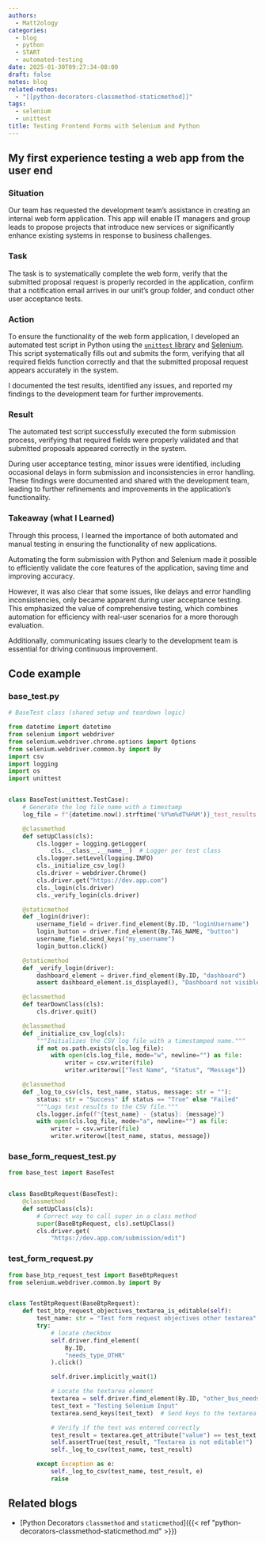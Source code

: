 ```yaml
---
authors:
  - Matt2ology
categories:
  - blog
  - python
  - START
  - automated-testing
date: 2025-01-30T09:27:34-08:00
draft: false
notes: blog
related-notes:
  - "[[python-decorators-classmethod-staticmethod]]"
tags:
  - selenium
  - unittest
title: Testing Frontend Forms with Selenium and Python
---
```


## My first experience testing a web app from the user end

<!-- [Propose edits or changes on GitHub](link to GitHub repo of file) -->

### Situation

Our team has requested the development team’s assistance in creating an
internal web form application. This app will enable IT managers and group leads
to propose projects that introduce new services or significantly enhance
existing systems in response to business challenges.

### Task

The task is to systematically complete the web form, verify that the submitted
proposal request is properly recorded in the application, confirm that a
notification email arrives in our unit’s group folder, and conduct other
user acceptance tests.

### Action

To ensure the functionality of the web form application, I developed an
automated test script in Python using the [`unittest` library](https://realpython.com/python-unittest/) and [Selenium](https://selenium-python.readthedocs.io/getting-started.html).
This script systematically fills out and submits the form, verifying that all
required fields function correctly and that the submitted proposal request
appears accurately in the system.

I documented the test results, identified any issues, and reported my findings
to the development team for further improvements.

### Result

The automated test script successfully executed the form submission process,
verifying that required fields were properly validated and that submitted
proposals appeared correctly in the system.

During user acceptance testing, minor issues were identified, including
occasional delays in form submission and inconsistencies in error handling.
These findings were documented and shared with the development team, leading to
further refinements and improvements in the application’s functionality.

### Takeaway (what I Learned)

Through this process, I learned the importance of both automated and manual
testing in ensuring the functionality of new applications.

Automating the form submission with Python and Selenium made it possible to
efficiently validate the core features of the application, saving time and
improving accuracy.

However, it was also clear that some issues, like delays and error handling
inconsistencies, only became apparent during user acceptance testing.
This emphasized the value of comprehensive testing, which combines automation
for efficiency with real-user scenarios for a more thorough evaluation.

Additionally, communicating issues clearly to the development team is essential
for driving continuous improvement.

## Code example

### base_test.py

```python
# BaseTest class (shared setup and teardown logic)

from datetime import datetime
from selenium import webdriver
from selenium.webdriver.chrome.options import Options
from selenium.webdriver.common.by import By
import csv
import logging
import os
import unittest


class BaseTest(unittest.TestCase):
    # Generate the log file name with a timestamp
    log_file = f"{datetime.now().strftime('%Y%m%dT%H%M')}_test_results.csv"

    @classmethod
    def setUpClass(cls):
        cls.logger = logging.getLogger(
            cls.__class__.__name__)  # Logger per test class
        cls.logger.setLevel(logging.INFO)
        cls._initialize_csv_log()
        cls.driver = webdriver.Chrome()
        cls.driver.get("https://dev.app.com")
        cls._login(cls.driver)
        cls._verify_login(cls.driver)

    @staticmethod
    def _login(driver):
        username_field = driver.find_element(By.ID, "loginUsername")
        login_button = driver.find_element(By.TAG_NAME, "button")
        username_field.send_keys("my_username")
        login_button.click()

    @staticmethod
    def _verify_login(driver):
        dashboard_element = driver.find_element(By.ID, "dashboard")
        assert dashboard_element.is_displayed(), "Dashboard not visible: Login failed."

    @classmethod
    def tearDownClass(cls):
        cls.driver.quit()

    @classmethod
    def _initialize_csv_log(cls):
        """Initializes the CSV log file with a timestamped name."""
        if not os.path.exists(cls.log_file):
            with open(cls.log_file, mode="w", newline="") as file:
                writer = csv.writer(file)
                writer.writerow(["Test Name", "Status", "Message"])

    @classmethod
    def _log_to_csv(cls, test_name, status, message: str = ""):
        status: str = "Success" if status == "True" else "Failed"
        """Logs test results to the CSV file."""
        cls.logger.info(f"{test_name} - {status}: {message}")
        with open(cls.log_file, mode="a", newline="") as file:
            writer = csv.writer(file)
            writer.writerow([test_name, status, message])
```

### base_form_request_test.py

```Python
from base_test import BaseTest


class BaseBtpRequest(BaseTest):
    @classmethod
    def setUpClass(cls):
        # Correct way to call super in a class method
        super(BaseBtpRequest, cls).setUpClass()
        cls.driver.get(
            "https://dev.app.com/submission/edit")
```

### test_form_request.py

```Python
from base_btp_request_test import BaseBtpRequest
from selenium.webdriver.common.by import By


class TestBtpRequest(BaseBtpRequest):
    def test_btp_request_objectives_textarea_is_editable(self):
        test_name: str = "Test form request objectives other textarea"
        try:
            # locate checkbox
            self.driver.find_element(
                By.ID,
                "needs_type_OTHR"
            ).click()

            self.driver.implicitly_wait(1)

            # Locate the textarea element
            textarea = self.driver.find_element(By.ID, "other_bus_needs")
            test_text = "Testing Selenium Input"
            textarea.send_keys(test_text)  # Send keys to the textarea

            # Verify if the text was entered correctly
            test_result = textarea.get_attribute("value") == test_text
            self.assertTrue(test_result, "Textarea is not editable!")
            self._log_to_csv(test_name, test_result)

        except Exception as e:
            self._log_to_csv(test_name, test_result, e)
            raise
```

## Related blogs

- [Python Decorators `classmethod` and `staticmethod`]({{< ref "python-decorators-classmethod-staticmethod.md" >}})
